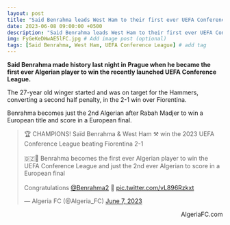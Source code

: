 ```yaml
---
layout: post
title: "Said Benrahma leads West Ham to their first ever UEFA Conference League title"
date: 2023-06-08 09:00:00 +0500
description: "Said Benrahma leads West Ham to their first ever UEFA Conference League title" # Add post description (optional)
img: FyGeKeDWwAE5lFC.jpg # Add image post (optional)
tags: [Said Benrahma, West Ham, UEFA Conference League] # add tag
---
```

**Said Benrahma made history last night in Prague when he became the first ever Algerian player to win the recently launched UEFA Conference League.**

The 27-year old winger started and was on target for the Hammers, converting a second half penalty, in the 2-1 win over Fiorentina.

Benrahma becomes just the 2nd Algerian after Rabah Madjer to win a European title and score in a European final. 

<blockquote class="twitter-tweet"><p lang="en" dir="ltr">🏆 CHAMPIONS! Saïd Benrahma &amp; West Ham ⚒️ win the 2023 UEFA Conference League beating Fiorentina 2-1<br><br>🇩🇿🦊 Benrahma becomes the first ever Algerian player to win the UEFA Conference League and just the 2nd ever Algerian to score in a European final<br><br>Congratulations <a href="https://twitter.com/Benrahma2?ref_src=twsrc%5Etfw">@Benrahma2</a> 👏 <a href="https://t.co/vL896Rzkxt">pic.twitter.com/vL896Rzkxt</a></p>&mdash; Algeria FC (@Algeria_FC) <a href="https://twitter.com/Algeria_FC/status/1666551046401867777?ref_src=twsrc%5Etfw">June 7, 2023</a></blockquote> <script async src="https://platform.twitter.com/widgets.js" charset="utf-8"></script>

<p style="text-align:right">AlgeriaFC.com</p>
